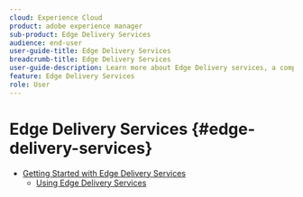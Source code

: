 ```yaml
---
cloud: Experience Cloud
product: adobe experience manager
sub-product: Edge Delivery Services
audience: end-user
user-guide-title: Edge Delivery Services
breadcrumb-title: Edge Delivery Services
user-guide-description: Learn more about Edge Delivery services, a composable set of services that enables a rapid development environment where authors can update and publish quickly, and new sites are launched rapidly.
feature: Edge Delivery Services
role: User
---
```


# Edge Delivery Services {#edge-delivery-services}

+ [Getting Started with Edge Delivery Services](/help/edge/overview.md)
    + [Using Edge Delivery Services](/help/edge/using.md)